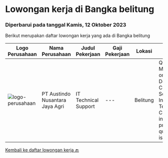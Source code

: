 
  # Lowongan kerja di Bangka belitung

  ### Diperbarui pada tanggal Kamis, 12 Oktober 2023

  Berikut merupakan daftar lowongan kerja yang ada di Bangka belitung

  |Logo Perusahaan | Nama Perusahaan | Judul Pekerjaan | Gaji Pekerjaan | Lokasi | Deskripsi | Tanggal diunggah | Pranala |
  | -------------- | --------------- | --------------- | --------- | --------- | -------------- | ------- | ----------- |
  |![logo-perusahaan](https://image-service-cdn.seek.com.au/04c140496e4739a06f7f65021ebe1dc83a16080e/ee4dce1061f3f616224767ad58cb2fc751b8d2dc)|PT Austindo Nusantara Jaya Agri|IT Technical Support|---|Belitung|Qualifications: Minimum D3 or Bachelor Degree in Computer Science or Information Technology. Certification in any of IT professional qualification is...|Kamis, 14 September 2023|https://www.jobstreet.co.id/id/job/it-technical-support-4470316?token=0~b13b3ada-bec0-4264-a6fb-b838c4d198b7&sectionRank=1&jobId=jobstreet-id-job-4470316|


  [Kembali ke daftar lowongan kerja 🔙](../README.md#daftar-lowongan-kerja)
  